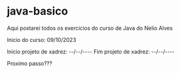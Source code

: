 # java-basico

Aqui postarei todos os exercicios do curso de Java do Nelio Alves

Inicio do curso: 09/10/2023

Inicio projeto de xadrez: --/--/----
Fim projeto de xadrez: --/--/----

Proximo passo???

